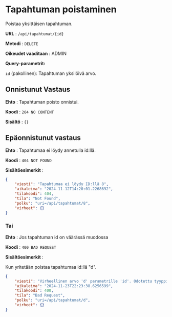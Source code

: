 # Tapahtuman poistaminen

Poistaa yksittäisen tapahtuman.

**URL** : `/api/tapahtumat/{id}`

**Metodi** : `DELETE`

**Oikeudet vaaditaan** : ADMIN

**Query-parametrit:** 

`id` (pakollinen): Tapahtuman yksilöivä arvo.


## Onnistunut Vastaus

**Ehto** : Tapahtuman poisto onnistui.

**Koodi** : `204 NO CONTENT`

**Sisältö** : `{}`

## Epäonnistunut vastaus

**Ehto** : Tapahtumaa ei löydy annetulla id:llä.

**Koodi** : `404 NOT FOUND`

**Sisältöesimerkit** : 

```json
{
    "viesti": "Tapahtumaa ei löydy ID:llä 8",
    "aikaleima": "2024-11-12T14:20:01.2268692",
    "tilakoodi": 404,
    "tila": "Not Found",
    "polku": "uri=/api/tapahtumat/8",
    "virheet": {}
}
```
### Tai

**Ehto** : Jos tapahtuman id on väärässä muodossa

**Koodi** : `400 BAD REQUEST`

**Sisältöesimerkit** :

Kun yritetään poistaa tapahtumaa id:llä "d".

```json
{
    "viesti": "Virheellinen arvo 'd' parametrille 'id'. Odotettu tyyppi on 'Long'",
    "aikaleima": "2024-11-23T22:23:38.6256599",
    "tilakoodi": 400,
    "tila": "Bad Request",
    "polku": "uri=/api/tapahtumat/d",
    "virheet": {}
}
```